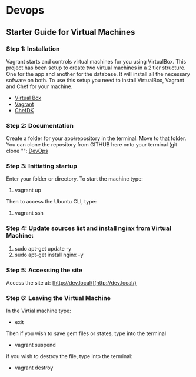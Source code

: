 # Devops

## Starter Guide for Virtual Machines

### Step 1: Installation
Vagrant starts and controls virtual machines for you using VirtualBox. This project has been setup to create two virtual machines in a 2 tier structure. One for the app and another for the database. It will install all the necessary sofware on both. To use this setup you need to install VirtualBox, Vagrant and Chef for your machine.

-  [Virtual Box](https://www.virtualbox.org/wiki/Downloads) 
-  [Vagrant](https://www.vagrantup.com/downloads.html)
-  [ChefDK](https://downloads.chef.io/chefdk)

### Step 2: Documentation

Create a folder for your app/repository in the terminal. Move to that folder. You can clone the repository from GITHUB here onto your terminal (git clone "": [DevOps](https://github.com/MannyJ100/DevOpsClasswork)

### Step 3: Initiating startup

Enter your folder or directory.
To start the machine type:

1. vagrant up 

Then to access the Ubuntu CLI, type:

1. vagrant ssh

### Step 4: Update sources list and install nginx from Virtual Machine:

1. sudo apt-get update -y
2. sudo apt-get install nginx -y

### Step 5: Accessing the site

Access the site at: [http://dev.local/](http://dev.local/)

### Step 6: Leaving the Virtual Machine

In the Virtial machine type:

- exit

Then if you wish to save gem files or states, type into the terminal

- vagrant suspend 

if you wish to destroy the file, type into the terminal:

- vagrant destroy

